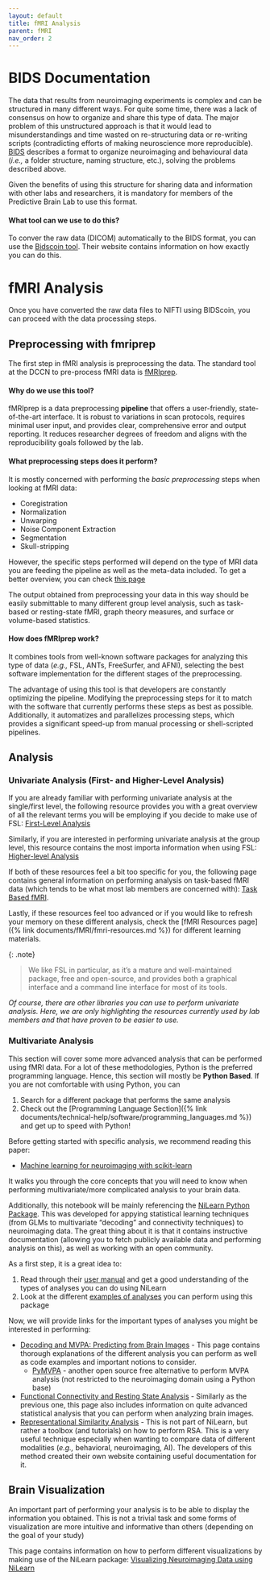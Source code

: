 ```yaml
---
layout: default
title: fMRI Analysis
parent: fMRI
nav_order: 2
---
```


# BIDS Documentation 
The data that results from neuroimaging experiments is complex and can be structured in many different ways. For quite some time, there was a lack of consensus on how to organize and share this type of data. The major problem of this unstructured approach is that it would lead to misunderstandings and time wasted on re-structuring data or re-writing scripts (contradicting efforts of making neuroscience more reproducible). [BIDS](http://bids.neuroimaging.io/) describes a format to organize neuroimaging and behavioural data (_i.e.,_ a folder structure, naming structure, etc.), solving the problems described above. 

Given the benefits of using this structure for sharing data and information with other labs and researchers, it is mandatory for members of the Predictive Brain Lab to use this format. 

#### What tool can we use to do this?
To conver the raw data (DICOM) automatically to the BIDS format, you can use the [Bidscoin tool](https://github.com/Donders-Institute/bidscoin). Their website contains information on how exactly you can do this. 

# fMRI Analysis
Once you have converted the raw data files to NIFTI using BIDScoin, you can proceed with the data processing steps.

## Preprocessing with fmriprep
The first step in fMRI analysis is preprocessing the data. The standard tool at the DCCN to pre-process fMRI data is [fMRIprep](https://fmriprep.org/en/stable/). 

#### Why do we use this tool?
fMRIprep is a data preprocessing **pipeline** that offers a user-friendly, state-of-the-art interface. It is robust to variations in scan protocols, requires minimal user input, and provides clear, comprehensive error and output reporting.
It reduces researcher degrees of freedom and aligns with the reproducibility goals followed by the lab. 

#### What preprocessing steps does it perform?
It is mostly concerned with performing the _basic preprocessing_ steps when looking at fMRI data:

* Coregistration
* Normalization
* Unwarping
* Noise Component Extraction
* Segmentation
* Skull-stripping

However, the specific steps performed will depend on the type of MRI data you are feeding the pipeline as well as the meta-data included. To get a better overview, you can check [this page](https://fmriprep.org/en/stable/workflows.html#bold-preprocessing)

The output obtained from preprocessing your data in this way should be easily submittable to many different group level analysis, such as task-based or resting-state fMRI, graph theory measures, and surface or volume-based statistics. 

#### How does fMRIprep work?
It combines tools from well-known software packages for analyzing this type of data (_e.g.,_ FSL, ANTs, FreeSurfer, and AFNI), selecting the best software implementation for the different stages of the preprocessing. 

The advantage of using this tool is that developers are constantly optimizing the pipeline. Modifying the preprocessing steps for it to match with the software that currently performs these steps as best as possible. Additionally, it automatizes and parallelizes processing steps, which provides a significant speed-up from manual processing or shell-scripted pipelines.

## Analysis
### Univariate Analysis (First- and Higher-Level Analysis)

If you are already familiar with performing univariate analysis at the single/first level, the following resource provides you with a great overview of all the relevant terms you will be employing if you decide to make use of FSL: [First-Level Analysis](https://fsl.fmrib.ox.ac.uk/fsl/docs/#/task_fmri/feat/user_guide?id=first-level-analysis)

Similarly, if you are interested in performing univariate analysis at the group level, this resource contains the most importa information when using FSL: [Higher-level Analysis](https://fsl.fmrib.ox.ac.uk/fsl/docs/#/task_fmri/feat/user_guide?id=higher-level-analysis)

If both of these resources feel a bit too specific for you, the following page contains general information on performing analysis on task-based fMRI data (which tends to be what most lab members are concerned with): [Task Based fMRI](https://fsl.fmrib.ox.ac.uk/fsl/docs/#/task_fmri/index).

Lastly, if these resources feel too advanced or if you would like to refresh your memory on these different analysis, check the [fMRI Resources page]({% link documents/fMRI/fmri-resources.md %}) for different learning materials. 

{: .note}
> We like FSL in particular, as it’s a mature and well-maintained package, free and open-source, and provides both a graphical interface and a command line interface for most of its tools.

_Of course, there are other libraries you can use to perform univariate analysis. Here, we are only highlighting the resources currently used by lab members and that have proven to be easier to use._

### Multivariate Analysis
This section will cover some more advanced analysis that can be performed using fMRI data. For a lot of these methodologies, Python is the preferred programming language. Hence, this section will mostly be **Python Based**. If you are not comfortable with using Python, you can 
1. Search for a different package that performs the same analysis
2. Check out the [Programming Language Section]({% link documents/technical-help/software/programming_languages.md %}) and get up to speed with Python!

Before getting started with specific analysis, we recommend reading this paper:
* [Machine learning for neuroimaging with scikit-learn](https://www.frontiersin.org/journals/neuroinformatics/articles/10.3389/fninf.2014.00014/full)

It walks you through the core concepts that you will need to know when performing multivariate/more complicated analysis to your brain data. 

Additionally, this notebook will be mainly referencing the [NiLearn Python Package](https://nilearn.github.io/stable/index.html). This was developed for appying statistical learning techniques (from GLMs to multivariate “decoding” and connectivity techniques) to neuroimaging data. The great thing about it is that it contains instructive documentation (allowing you to fetch publicly available data and performing analysis on this), as well as working with an open community. 

As a first step, it is a great idea to:
1. Read through their [user manual](https://nilearn.github.io/stable/user_guide.html) and get a good understanding of the types of analyses you can do using NiLearn
2. Look at the different [examples of analyses](https://nilearn.github.io/stable/auto_examples/index.html) you can perform using this package

Now, we will provide links for the important types of analyses you might be interested in performing:

* [Decoding and MVPA: Predicting from Brain Images](https://nilearn.github.io/stable/decoding/index.html) - This page contains thorough explanations of the different analysis you can perform as well as code examples and important notions to consider.
  * [PyMVPA](http://www.pymvpa.org/) - another open source free alternative to perform MVPA analysis (not restricted to the neuroimaging domain using a Python base) 
* [Functional Connectivity and Resting State Analysis](https://nilearn.github.io/stable/connectivity/index.html) - Similarly as the previous one, this page also includes information on quite advanced statistical analysis that you can perform when analyzing brain images.
* [Representational Similarity Analysis](https://rsatoolbox.readthedocs.io/en/latest/index.html) - This is not part of NiLearn, but rather a toolbox (and tutorials) on how to perform RSA. This is a very useful technique especially when wanting to compare data of different modalities (_e.g.,_ behavioral, neuroimaging, AI). The developers of this method created their own website containing useful documentation for it. 

## Brain Visualization

An important part of performing your analysis is to be able to display the information you obtained. This is not a trivial task and some forms of visualization are more intuitive and informative than others (depending on the goal of your study)

This page contains information on how to perform different visualizations by making use of the NiLearn package: [Visualizing Neuroimaging Data using NiLearn](https://nilearn.github.io/stable/plotting/index.html)


